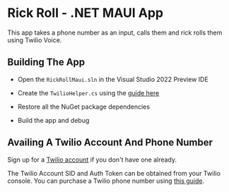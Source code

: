 # Rick Roll - .NET MAUI App

This app takes a phone number as an input, calls them and rick rolls them using Twilio Voice.

## Building The App

* Open the `RickRollMaui.sln` in the Visual Studio 2022 Preview IDE

* Create the `TwilioHelper.cs` using the [guide here](RickRollMaui/Helpers/README.md)

* Restore all the NuGet package dependencies

* Build the app and debug

## Availing A Twilio Account And Phone Number

Sign up for a [Twilio account](https://www.twilio.com/referral/zigWwk) if you don't have one already.

The Twilio Account SID and Auth Token can be obtained from your Twilio console. You can purchase a Twilio phone number using [this guide](https://support.twilio.com/hc/en-us/articles/223135247-How-to-Search-for-and-Buy-a-Twilio-Phone-Number-from-Console).
